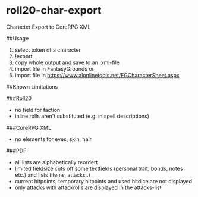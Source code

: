 # roll20-char-export

Character Export to CoreRPG XML

##Usage

1. select token of a character
2. !export
3. copy whole output and save to an .xml-file
3. import file in FantasyGrounds or
4. import file in https://www.alonlinetools.net/FGCharacterSheet.aspx

##Known Limitations

###Roll20

* no field for faction
* inline rolls aren't substituted (e.g. in spell descriptions)

###CoreRPG XML

* no elements for eyes, skin, hair 

###PDF

* all lists are alphabetically reordert 
* limited fieldsize cuts off some textfields (personal trait, bonds, notes etc.) and lists (items, attacks..)
* current hitpoints, temporary hitpoints and used hitdice are not displayed
* only attacks with attackrolls are displayed in the attacks-list